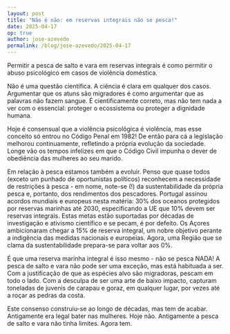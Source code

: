 ```yaml
---
layout: post
title: "Não é não: em reservas integrais não se pesca!"
date: 2025-04-17
op: true
author: jose-azevedo
permalink: /blog/jose-azevedo/2025-04-17
---
```



Permitir a pesca de salto e vara em reservas integrais é como permitir o abuso psicológico em casos de violência doméstica.

Não é uma questão científica. A ciência é clara em qualquer dos casos. Argumentar que os atuns são migradores é como argumentar que as palavras não fazem sangue. É cientificamente correto, mas não tem nada a ver com o essencial: proteger o ecossistema ou proteger a dignidade humana.

Hoje é consensual que a violência psicológica é violência, mas esse conceito só entrou no Código Penal em 1982! De então para cá a legislação melhorou continuamente, refletindo a própria evolução da sociedade. Longe vão os tempos infelizes em que o Código Civil impunha o dever de obediência das mulheres ao seu marido.

Em relação à pesca estamos também a evoluir. Penso que quase todos (exceto um punhado de oportunistas políticos) reconhecem a necessidade de restrições à pesca - em nome, note-se (!) da sustentabilidade da própria pesca e, portanto, dos rendimentos dos pescadores. Portugal assinou acordos mundiais e europeus nesta matéria: 30% dos oceanos protegidos por reservas marinhas até 2030, especificando a UE que 10% devem ser reservas integrais. Estas metas estão suportadas por décadas de investigação e ativismo científico e se pecam, é por defeito. Os Açores ambicionaram chegar a 15% de reserva integral, um nobre objetivo perante a indigência das medidas nacionais e europeias. Agora, uma Região que se clama da sustentabilidade prepara-se para voltar aos 0%.

É que uma reserva marinha integral é isso mesmo - não se pesca NADA! A pesca de salto e vara não pode ser uma exceção, mas está habituada a ser. Com a justificação de que as espécies alvo são migradoras, pescam em todo o lado. Com a desculpa de ser uma arte de baixo impacto, capturam toneladas de juvenis de carapau e goraz, em qualquer lugar, por vezes até a roçar as pedras da costa.

Este consenso construiu-se ao longo de décadas, mas tem de acabar. Antigamente era legal bater nas mulheres. Hoje não. Antigamente a pesca de salto e vara não tinha limites. Agora tem.
